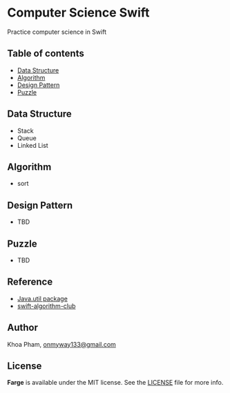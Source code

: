 # Computer Science Swift
Practice computer science in Swift

## Table of contents

- [Data Structure](#data-structure)
- [Algorithm](#algorithm)
- [Design Pattern](#design-pattern)
- [Puzzle](#puzzle)

## Data Structure

- Stack
- Queue
- Linked List

## Algorithm

- sort

## Design Pattern

- TBD

## Puzzle

- TBD

## Reference

- [Java.util package](https://www.tutorialspoint.com/java/util/)
- [swift-algorithm-club](https://github.com/raywenderlich/swift-algorithm-club)

## Author

Khoa Pham, onmyway133@gmail.com

## License

**Farge** is available under the MIT license. See the [LICENSE](https://github.com/onmyway133/Farge/blob/master/LICENSE.md) file for more info.
